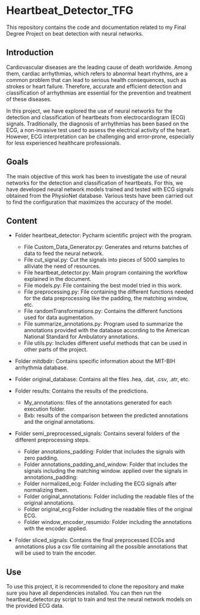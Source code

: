 # Heartbeat_Detector_TFG
This repository contains the code and documentation related to my Final Degree Project on beat detection with neural networks.

## Introduction
Cardiovascular diseases are the leading cause of death worldwide. Among them, cardiac arrhythmias, which refers to abnormal heart rhythms, are a common problem that can lead to serious health consequences, such as strokes or heart failure. Therefore, accurate and efficient detection and classification of arrhythmias are essential for the prevention and treatment of these diseases.

In this project, we have explored the use of neural networks for the detection and classification of heartbeats from electrocardiogram (ECG) signals. Traditionally, the diagnosis of arrhythmias has been based on the ECG, a non-invasive test used to assess the electrical activity of the heart. However, ECG interpretation can be challenging and error-prone, especially for less experienced healthcare professionals.

## Goals
The main objective of this work has been to investigate the use of neural networks for the detection and classification of heartbeats. For this, we have developed neural network models trained and tested with ECG signals obtained from the PhysioNet database. Various tests have been carried out to find the configuration that maximizes the accuracy of the model.

## Content
- Folder heartbeat_detector: Pycharm scientific project with the program.
  - File Custom_Data_Generator.py: Generates and returns batches of data to feed the neural network.
  - File cut_signal.py: Cut the signals into pieces of 5000 samples to alliviate the need of resources.
  - File heartbeat_detector.py: Main program containing the workflow explained in the document.
  - File models.py: File containing the best model tried in this work.
  - File preprocessing.py: File containing the different functions needed for the data preprocessing like the padding, the matching window, etc.
  - File randomTransformations.py: Contains the different functions used for data augmentation.
  - File summarize_annotations.py: Program used to summarize the annotations provided with the database according to the American National Standard for Ambulatory annotations.
  - File utils.py: Includes different useful methods that can be used in other parts of the project.
    
- Folder mitdbdir: Contains specific information about the MIT-BIH arrhythmia database.

- Folder original_database: Contains all the files .hea, .dat, .csv, .atr, etc.

- Folder results: Contains the results of the predictions.
  - My_annotations: files of the annotations generated for each execution folder.
  - Bxb: results of the comparison between the predicted annotations and the original annotations.

- Folder semi_preprocessed_signals: Contains several folders of the different preprocessing steps.
  - Folder annotations_padding: Folder that includes the signals with zero padding.
  - Folder annotations_padding_and_window: Folder that includes the signals including the matching window. applied over the signals in annotations_padding:
  - Folder normalized_ecg: Folder including the ECG signals after normalizing them.
  - Folder original_annotations: Folder including the readable files of the original annotations.
  - Folder original_ecg:Folder including the readable files of the original ECG.
  - Folder window_encoder_resumido: Folder including the annotations with the encoder applied.
 
- Folder sliced_signals: Contains the final preprocessed ECGs and annotations plus a csv file containing all the possible annotations that will be used to train the encoder.

## Use
To use this project, it is recommended to clone the repository and make sure you have all dependencies installed. You can then run the heartbeat_detector.py script to train and test the neural network models on the provided ECG data. 
